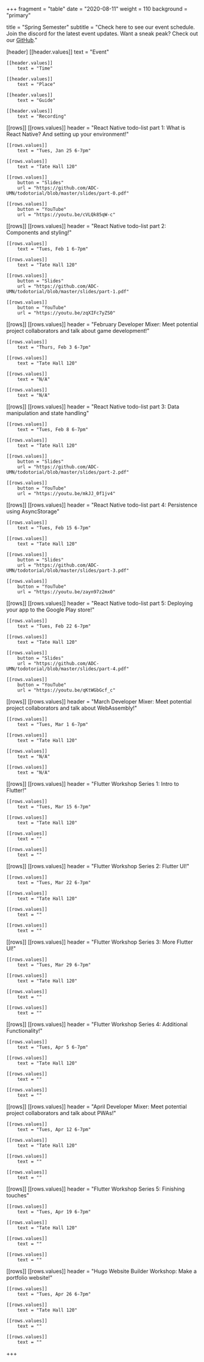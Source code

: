 +++
fragment = "table"
date = "2020-08-11"
weight = 110
background = "primary"

title = "Spring Semester"
subtitle = "Check here to see our event schedule. Join the discord for the latest event updates. Want a sneak peak? Check out our [GitHub](https://github.com/ADC-UMN)."

[header]
    [[header.values]]
        text = "Event"

    [[header.values]]
        text = "Time"

    [[header.values]]
        text = "Place"

    [[header.values]]
        text = "Guide"

    [[header.values]]
        text = "Recording"

[[rows]]
    [[rows.values]]
        header = "React Native todo-list part 1: What is React Native? And setting up your environment!"

    [[rows.values]]
        text = "Tues, Jan 25 6-7pm"

    [[rows.values]]
        text = "Tate Hall 120"
    
    [[rows.values]]
        button = "Slides"
        url = "https://github.com/ADC-UMN/todotorial/blob/master/slides/part-0.pdf"

    [[rows.values]]
        button = "YouTube"
        url = "https://youtu.be/cVLQk85qW-c"

[[rows]]
    [[rows.values]]
        header = "React Native todo-list part 2: Components and styling!"

    [[rows.values]]
        text = "Tues, Feb 1 6-7pm"

    [[rows.values]]
        text = "Tate Hall 120"
    
    [[rows.values]]
        button = "Slides"
        url = "https://github.com/ADC-UMN/todotorial/blob/master/slides/part-1.pdf"

    [[rows.values]]
        button = "YouTube"
        url = "https://youtu.be/zqXIFc7yZS0"

[[rows]]
    [[rows.values]]
        header = "February Developer Mixer: Meet potential project collaborators and talk about game development!"

    [[rows.values]]
        text = "Thurs, Feb 3 6-7pm"

    [[rows.values]]
        text = "Tate Hall 120"
    
    [[rows.values]]
        text = "N/A"

    [[rows.values]]
        text = "N/A"

[[rows]]
    [[rows.values]]
        header = "React Native todo-list part 3: Data manipulation and state handling"

    [[rows.values]]
        text = "Tues, Feb 8 6-7pm"

    [[rows.values]]
        text = "Tate Hall 120"
    
    [[rows.values]]
        button = "Slides"
        url = "https://github.com/ADC-UMN/todotorial/blob/master/slides/part-2.pdf"

    [[rows.values]]
        button = "YouTube"
        url = "https://youtu.be/mkJJ_0f1jv4"

[[rows]]
    [[rows.values]]
        header = "React Native todo-list part 4: Persistence using AsyncStorage"

    [[rows.values]]
        text = "Tues, Feb 15 6-7pm"

    [[rows.values]]
        text = "Tate Hall 120"
    
    [[rows.values]]
        button = "Slides"
        url = "https://github.com/ADC-UMN/todotorial/blob/master/slides/part-3.pdf"

    [[rows.values]]
        button = "YouTube"
        url = "https://youtu.be/zayn97z2mx0"

[[rows]]
    [[rows.values]]
        header = "React Native todo-list part 5: Deploying your app to the Google Play store!"

    [[rows.values]]
        text = "Tues, Feb 22 6-7pm"

    [[rows.values]]
        text = "Tate Hall 120"
    
    [[rows.values]]
        button = "Slides"
        url = "https://github.com/ADC-UMN/todotorial/blob/master/slides/part-4.pdf"

    [[rows.values]]
        button = "YouTube"
        url = "https://youtu.be/qKtWGbGcf_c"

[[rows]]
    [[rows.values]]
        header = "March Developer Mixer: Meet potential project collaborators and talk about WebAssembly!"

    [[rows.values]]
        text = "Tues, Mar 1 6-7pm"

    [[rows.values]]
        text = "Tate Hall 120"
    
    [[rows.values]]
        text = "N/A"

    [[rows.values]]
        text = "N/A"

[[rows]]
    [[rows.values]]
        header = "Flutter Workshop Series 1: Intro to Flutter!"

    [[rows.values]]
        text = "Tues, Mar 15 6-7pm"

    [[rows.values]]
        text = "Tate Hall 120"
    
    [[rows.values]]
        text = ""

    [[rows.values]]
        text = ""

[[rows]]
    [[rows.values]]
        header = "Flutter Workshop Series 2: Flutter UI!"

    [[rows.values]]
        text = "Tues, Mar 22 6-7pm"

    [[rows.values]]
        text = "Tate Hall 120"
    
    [[rows.values]]
        text = ""

    [[rows.values]]
        text = ""

[[rows]]
    [[rows.values]]
        header = "Flutter Workshop Series 3: More Flutter UI!"

    [[rows.values]]
        text = "Tues, Mar 29 6-7pm"

    [[rows.values]]
        text = "Tate Hall 120"
    
    [[rows.values]]
        text = ""

    [[rows.values]]
        text = ""

[[rows]]
    [[rows.values]]
        header = "Flutter Workshop Series 4: Additional Functionality!"

    [[rows.values]]
        text = "Tues, Apr 5 6-7pm"

    [[rows.values]]
        text = "Tate Hall 120"
    
    [[rows.values]]
        text = ""

    [[rows.values]]
        text = ""

[[rows]]
    [[rows.values]]
        header = "April Developer Mixer: Meet potential project collaborators and talk about PWAs!"

    [[rows.values]]
        text = "Tues, Apr 12 6-7pm"

    [[rows.values]]
        text = "Tate Hall 120"
    
    [[rows.values]]
        text = ""

    [[rows.values]]
        text = ""

[[rows]]
    [[rows.values]]
        header = "Flutter Workshop Series 5: Finishing touches"

    [[rows.values]]
        text = "Tues, Apr 19 6-7pm"

    [[rows.values]]
        text = "Tate Hall 120"
    
    [[rows.values]]
        text = ""

    [[rows.values]]
        text = ""

[[rows]]
    [[rows.values]]
        header = "Hugo Website Builder Workshop: Make a portfolio website!"

    [[rows.values]]
        text = "Tues, Apr 26 6-7pm"

    [[rows.values]]
        text = "Tate Hall 120"
    
    [[rows.values]]
        text = ""

    [[rows.values]]
        text = ""
+++